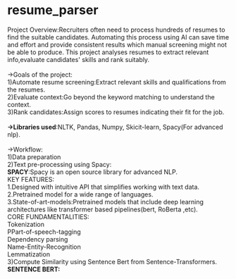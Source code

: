 # resume_parser
Project Overview:Recruiters often need to process hundreds of resumes to find the suitable candidates. Automating this process using AI can save time and effort and provide consistent results which manual screening might not be able to produce. This project analyses resumes to extract relevant info,evaluate candidates' skills and rank suitably.
<br>
<br>
<b></b>->Goals of the project:</b>
<br>
1)Automate resume screening:Extract relevant skills and qualifications from the resumes.
<br>
2)Evaluate context:Go beyond the keyword matching to understand the context.
<br>
3)Rank candidates:Assign scores to resumes indicating their fit for the job.
<br><br>
<b>->Libraries used</b>:NLTK, Pandas, Numpy, Skicit-learn, Spacy(For advanced nlp).
<br><br>
<b></b>->Workflow:</b>
<br>
1)Data preparation
<br> 2)Text pre-processing using Spacy: 
<br><b>SPACY</b>:Spacy is an open source library for advanced NLP.
<br>KEY FEATURES:
<br>1.Designed with intuitive API that simplifies working with text data.
<br>2.Pretrained model for a wide range of languages.
<br>3.State-of-art-models:Pretrained models that include deep learning architectures like transformer based pipelines(bert, RoBerta ,etc).
<br>CORE FUNDAMENTALITIES:
<br>Tokenization<br>PPart-of-speech-tagging<br>Dependency parsing<br>Name-Entity-Recognition<br>Lemmatization
<br>3)Compute Similarity using Sentence Bert from Sentence-Transformers.
<br><b>SENTENCE BERT:</b>

